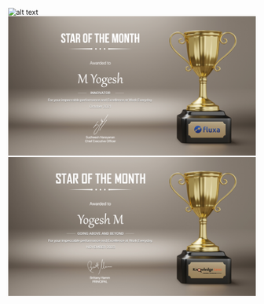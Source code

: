 ![alt text](https://github.com/yogesh-m-2/Awards/blob/main/BEST_INNOVATOR.jpg)
![alt text](https://github.com/yogesh-m-2/Awards/blob/main/M%20Yogesh.png)
![alt text](https://github.com/yogesh-m-2/Awards/blob/main/Yogesh%20M.jpg)
